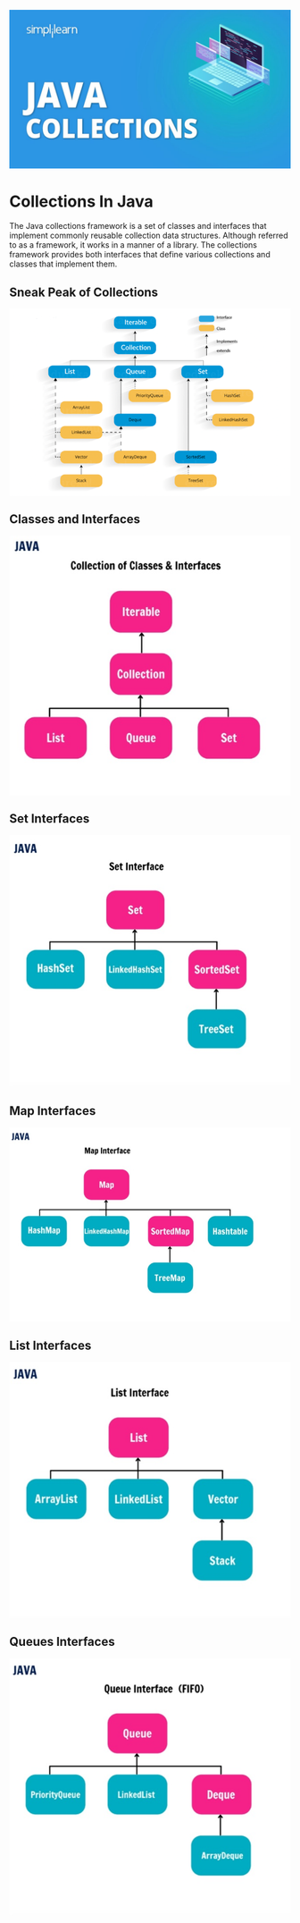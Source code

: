 ![logo](Assests/Logo.jpg)

# Collections In Java

The Java collections framework is a set of classes and interfaces that implement commonly reusable collection data structures. Although referred to as a framework, it works in a manner of a library. The collections framework provides both interfaces that define various collections and classes that implement them.
<br/>

## Sneak Peak of Collections
<img align="center" src="Assests/Flowchart.png">

## Classes and Interfaces
<img align="center" src="Assests/Framework.jpg">

## Set Interfaces
<img align="center" src="Assests/Sets.jpg">

## Map Interfaces
<img align="center" src="Assests/Maps.jpg">

## List Interfaces
<img align="center" src="Assests/Lists.jpg">

## Queues Interfaces 
<img align="center" src="Assests/Queue.jpg">

